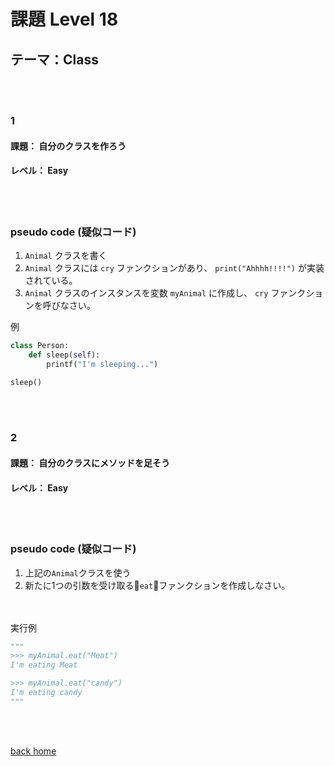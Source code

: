# 課題  Level 18
## テーマ：Class 

<br></br>
### 1
#### 課題： 自分のクラスを作ろう
#### レベル： Easy 
<br></br>
### pseudo code (疑似コード)
1. `Animal` クラスを書く
2. `Animal` クラスには `cry` ファンクションがあり、 `print("Ahhhh!!!!")` が実装されている。
3. `Animal` クラスのインスタンスを変数 `myAnimal` に作成し、 `cry` ファンクションを呼びなさい。

例
```python
class Person:
    def sleep(self):
        printf("I'm sleeping...")

sleep()
```
<br></br>
### 2
#### 課題： 自分のクラスにメソッドを足そう
#### レベル： Easy 
<br></br>
### pseudo code (疑似コード)
1. 上記の`Animal`クラスを使う
2. 新たに1つの引数を受け取る`eat`ファンクションを作成しなさい。

<br></br>
実行例
```python
"""
>>> myAnimal.eat("Meat") 
I'm eating Meat

>>> myAnimal.eat("candy")
I'm eating candy
"""
```



<br></br>


[back home](https://github.com/Seigakuin/todays_task)